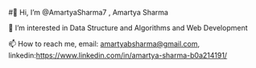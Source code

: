 #👋 Hi, I’m @AmartyaSharma7 , Amartya Sharma

👀 I’m interested in Data Structure and Algorithms and Web Development

📫 How to reach me, email: amartyabsharma@gmail.com, linkedin:https://www.linkedin.com/in/amartya-sharma-b0a214191/
